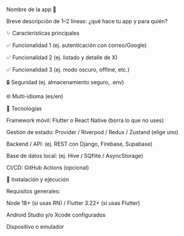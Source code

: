 Nombre de la app 📱

Breve descripción de 1–2 líneas: ¿qué hace tu app y para quién?










✨ Características principales

✅ Funcionalidad 1 (ej. autenticación con correo/Google)

✅ Funcionalidad 2 (ej. listado y detalle de X)

✅ Funcionalidad 3 (ej. modo oscuro, offline, etc.)

🔒 Seguridad (ej. almacenamiento seguro, .env)

🌐 Multi-idioma (es/en)

🧱 Tecnologías

Framework móvil: Flutter o React Native (borra lo que no uses)

Gestión de estado: Provider / Riverpod / Redux / Zustand (elige uno)

Backend / API: (ej. REST con Django, Firebase, Supabase)

Base de datos local: (ej. Hive / SQflite / AsyncStorage)

CI/CD: GitHub Actions (opcional)

🚀 Instalación y ejecución

Requisitos generales:

Node 18+ (si usas RN) / Flutter 3.22+ (si usas Flutter)

Android Studio y/o Xcode configurados

Dispositivo o emulador
